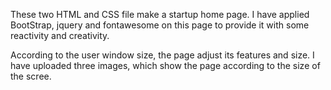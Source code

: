 These two HTML and CSS file make a startup home page. 
I have applied BootStrap, jquery and fontawesome on this page to provide it with some reactivity and creativity.

According to the user window size, the page adjust its features and size. I have uploaded three images, which show the page according to the size of the scree.
